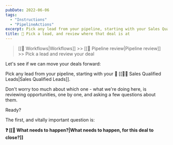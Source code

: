 ```yaml
---
pubDate: 2022-06-06
tags:
  - "Instructions"
  - "PipelineActions"
excerpt: Pick any lead from your pipeline, starting with your Sales Qualified Leads
title: 🔎 Pick a lead, and review where that deal is at
---
```


>[[🔁 Workflows|Workflows]] >> [[🔎 Pipeline review|Pipeline review]] >> Pick a lead and review your deal

Let's see if we can move your deals forward:

Pick any lead from your pipeline, starting with your 📄 [[🧑‍🎓 Sales Qualified Leads|Sales Qualified Leads]].

Don't worry too much about which one - what we're doing here, is reviewing opportunities, one by one, and asking a few questions about them.

Ready?

The first, and vitally important question is:

**❓ [[🚀 What needs to happen?|What needs to happen, for this deal to close?]]**
